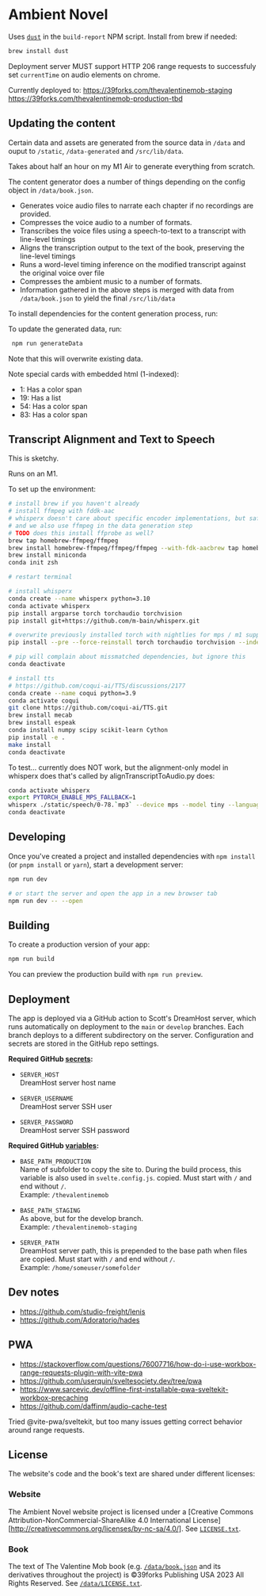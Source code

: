 # Ambient Novel

Uses [`dust`](https://github.com/bootandy/dust) in the `build-report` NPM script. Install from brew if needed:

```bash
brew install dust
```

Deployment server MUST support HTTP 206 range requests to successfuly set `currentTime` on audio elements on chrome.

Currently deployed to:
https://39forks.com/thevalentinemob-staging
https://39forks.com/thevalentinemob-production-tbd

## Updating the content

Certain data and assets are generated from the source data in `/data` and ouput to `/static`, `/data-generated` and `/src/lib/data`.

Takes about half an hour on my M1 Air to generate everything from scratch.

The content generator does a number of things depending on the config object in `/data/book.json`.

- Generates voice audio files to narrate each chapter if no recordings are provided.
- Compresses the voice audio to a number of formats.
- Transcribes the voice files using a speech-to-text to a transcript with line-level timings
- Aligns the transcription output to the text of the book, preserving the line-level timings
- Runs a word-level timing inference on the modified transcript against the original voice over file
- Compresses the ambient music to a number of formats.
- Information gathered in the above steps is merged with data from `/data/book.json` to yield the final `/src/lib/data`

To install dependencies for the content generation process, run:

To update the generated data, run:

```bash
 npm run generateData
```

Note that this will overwrite existing data.

Note special cards with embedded html (1-indexed):

- 1: Has a color span
- 19: Has a list
- 54: Has a color span
- 83: Has a color span

## Transcript Alignment and Text to Speech

This is sketchy.

Runs on an M1.

To set up the environment:

```bash
# install brew if you haven't already
# install ffmpeg with fddk-aac
# whisperx doesn't care about specific encoder implementations, but safari does
# and we also use ffmpeg in the data generation step
# TODO does this install ffprobe as well?
brew tap homebrew-ffmpeg/ffmpeg
brew install homebrew-ffmpeg/ffmpeg/ffmpeg --with-fdk-aacbrew tap homebrew-ffmpeg/ffmpeg
brew install miniconda
conda init zsh

# restart terminal

# install whisperx
conda create --name whisperx python=3.10
conda activate whisperx
pip install argparse torch torchaudio torchvision
pip install git+https://github.com/m-bain/whisperx.git

# overwrite previously installed torch with nightlies for mps / m1 support
pip install --pre --force-reinstall torch torchaudio torchvision --index-url https://download.pytorch.org/whl/nightly/cpu

# pip will complain about missmatched dependencies, but ignore this
conda deactivate

# install tts
# https://github.com/coqui-ai/TTS/discussions/2177
conda create --name coqui python=3.9
conda activate coqui
git clone https://github.com/coqui-ai/TTS.git
brew install mecab
brew install espeak
conda install numpy scipy scikit-learn Cython
pip install -e .
make install
conda deactivate
```

To test... currently does NOT work, but the alignment-only model in whisperx does that's called by alignTranscriptToAudio.py does:

```bash
conda activate whisperx
export PYTORCH_ENABLE_MPS_FALLBACK=1
whisperx ./static/speech/0-78.`mp3` --device mps --model tiny --language en --verbose True --fp16 Fals
conda deactivate
```

## Developing

Once you've created a project and installed dependencies with `npm install` (or `pnpm install` or `yarn`), start a development server:

```bash
npm run dev

# or start the server and open the app in a new browser tab
npm run dev -- --open
```

## Building

To create a production version of your app:

```bash
npm run build
```

You can preview the production build with `npm run preview`.

## Deployment

The app is deployed via a GitHub action to Scott's DreamHost server, which runs automatically on deployment to the `main` or `develop` branches. Each branch deploys to a different subdirectory on the server. Configuration and secrets are stored in the GitHub repo settings.

**Required GitHub [secrets](https://github.com/kitschpatrol/ambient-novel/settings/secrets/actions):**

- `SERVER_HOST`  
  DreamHost server host name

- `SERVER_USERNAME`  
  DreamHost server SSH user

- `SERVER_PASSWORD`  
  DreamHost server SSH password

**Required GitHub [variables](https://github.com/kitschpatrol/ambient-novel/settings/variables/actions):**

- `BASE_PATH_PRODUCTION`  
  Name of subfolder to copy the site to. During the build process, this variable is also used in `svelte.config.js`. copied. Must start with `/` and end without `/`.  
  Example: `/thevalentinemob`

- `BASE_PATH_STAGING`  
  As above, but for the develop branch.  
  Example: `/thevalentinemob-staging`

- `SERVER_PATH`  
  DreamHost server path, this is prepended to the base path when files are copied. Must start with `/` and end without `/`.  
  Example: `/home/someuser/somefolder`

## Dev notes

- https://github.com/studio-freight/lenis
- https://github.com/Adoratorio/hades

## PWA

- https://stackoverflow.com/questions/76007716/how-do-i-use-workbox-range-requests-plugin-with-vite-pwa
- https://github.com/userquin/sveltesociety.dev/tree/pwa
- https://www.sarcevic.dev/offline-first-installable-pwa-sveltekit-workbox-precaching
- https://github.com/daffinm/audio-cache-test

Tried @vite-pwa/sveltekit, but too many issues getting correct behavior around range requests.

## License

The website's code and the book's text are shared under different licenses:

### Website

The Ambient Novel website project is licensed under a [Creative Commons Attribution-NonCommercial-ShareAlike 4.0 International License][http://creativecommons.org/licenses/by-nc-sa/4.0/]. See [`LICENSE.txt`](./LICENSE.txt).

### Book

The text of The Valentine Mob book (e.g. [`/data/book.json`](./data/book.json) and its derivatives throughout the project) is ©39forks Publishing USA 2023 All Rights Reserved. See [`/data/LICENSE.txt`](./data/LICENSE.txt).

